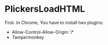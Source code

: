 # PlickersLoadHTML


First.
In Chrome, You have to install two plugins:
<ul>
<li><a src="https://chrome.google.com/webstore/detail/allow-control-allow-origi/nlfbmbojpeacfghkpbjhddihlkkiljbi">Allow-Control-Allow-Origin: \*</a></li>
<li><a src="https://chrome.google.com/webstore/detail/tampermonkey/dhdgffkkebhmkfjojejmpbldmpobfkfo">Tampermonkey</a></li>
</ul>
